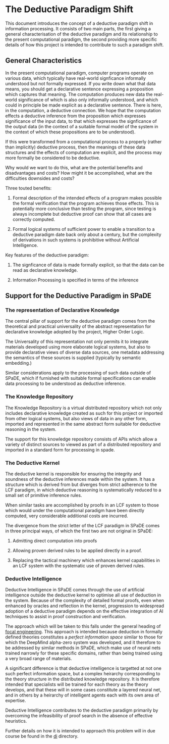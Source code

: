# The Deductive Paradigm Shift

This document introduces the concept of a deductive paradigm shift in information processing.
It consists of two main parts, the first giving a general characterisation of the deductive paradigm and its relationship to the present computational paradigm, the second providing more specific details of how this project is intended to contribute to such a paradigm shift.

## General Characteristics

In the present computational paradigm, computer programs operate on various data, which typically have real-world signficance informally understood but not formally expressed.
If you write down what that data means, you should get a declarative sentence expressing a proposition which captures that meaning.
The computation produces new data the real-world significance of which is also only informally understood, and which could in principle be made explicit as a declarative sentence.
There is here, in the computation, a deductive connection.
We hope that the computation effects a deductive inference from the proposition which expresses significance of the input data, to that which expresses the signficance of the output data (in the context of a suitable formal model of the system in the context of which these propositions are to be understood).

If this were transformed from a computational process to a properly (rather than implicitly) deductive process, then the meanings of these data structures and the effects of computation are explicit, and the process may more formally be considered to be deductive.

Why would we want to do this, what are the potential benefits and disadvantages and costs?
How might it be accomplished, what are the difficulties downsides and costs?

Three touted benefits:

1. Formal description of the intended effects of a program makes possible the formal verification that the program achieves those effects.
This is potentially more conclusive than testing the program, since testing is always incomplete but deductive proof can show that all cases are correctly computed.

2. Formal logical systems of sufficient power to enable a transition to a deductive paradigm date back only about a century, but the complexity of derivations in such systems is prohibitive without Artificial Intelligence.

Key features of the deductive paradigm:

1. The signficance of data is made formally explicit, so that the data can be read as declarative knowledge.

2. Information Processing is specified in terms of the inference

## Support for the Deductive Paradigm in SPaDE

### The representation of Declarative Knowledge

The central pillar of support for the deductive paradigm comes from the theoretical and practical universality of the abstract representation for declarative knowledge adopted by the project, Higher Order Logic.

The Universality of this representation not only permits it to integrate materials developed using more elaborate logical systems, but also to provide declarative views of diverse data sources, one metadata addressing the semantics of these sources is supplied (typically by semantic embedding.)

Similar considerations apply to the processing of such data outside of SPaDE, which if furnished with suitable formal specifications can enable data processing to be understood as deductive inference.

### The Knowledge Repository

The Knowledge Repository is a virtual distributed repository which not only includes declarative knowledge created as such for this project or imported from other logical systems, but also views of data in any other form, imported and represented in the same abstract form suitable for deductive reasoning in the system.

The support for this knowledge repository consists of APIs which allow a variety of distinct sources to viewed as part of a distributed repository and imported in a standard form for processing in spade.

### The Deductive Kernel

The deductive kernel is responsible for ensuring the integrity and soundness of the deductive inferences made within the system.
It has a structure which is derived from but diverges from strict adherence to the LCF paradigm, in which deductive reasoning is systematically reduced to a small set of primitive inference rules.

When similar tasks are accomplished by proofs in an LCF system to those which would under the computational paradigm have been directly computed, very considerable additional costs are incurred.

The divergence from the strict letter of the LCF paradigm in SPaDE comes in three principal ways, of which the first two are not original in SPaDE:

1. Admitting direct computation into proofs

2. Allowing proven derived rules to be applied directly in a proof.

3. Replacing the tactical machinery which enhances kernel capabilities in an LCF system with the systematic use of proven derived rules.

### Deductive Intelligence

Deductive Intelligence in SPaDE comes through the use of artificial intelligence outside the deductive kernel to optimise all use of deduction in the system.
Because of the complexity of detailed formal proofs, even when enhanced by oracles and reflection in the kernel, progression to widespread adoption of a deductive paradigm depends on the effective integration of AI techniques to assist in proof construction and verification.

The approach which will be taken to this falls under the general heading of [focal engineering](FocalEngineering.md).
This approach is intended because deduction in formally defined theories constitutes a *perfect information space* similar to those for which the DeepMind alpha-zero system was developed, and it therefore to be addressed by similar methods in SPaDE, which make use of neural nets trained narrowly for these specific domains, rather than being trained using a very broad range of materials.

A significant difference is that deductive intelligence is targetted at not one such perfect information space, but a complex heirarchy corresponding to the theory structure in the distributed knowledge repository.
It is therefore intended that specialists will be trained for each theory as the theory develops, and that these will in some cases constitute a layered neural net, and in others by a heirarchy of intelligent agents each with its own area of expertise.

Deductive Intelligence contributes to the deductive paradigm primarily by overcoming the infeasibility of proof search in the absence of effective heuristics.

Further details on how it is intended to approach this problem will in due course be found in the [di](../di/README.md) directory.
